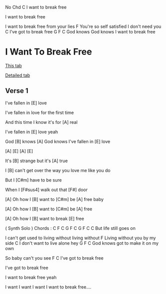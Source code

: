 No Chd          C
I want to break free 

I want to break free 

I want to break free from your lies 
                                  F
You're so self satisfied I don't need you 
	          C
I've got to break free 
    G         F                    C
God knows God knows I want to break free 

# I Want To Break Free

[This tab](https://www.guitartabs.cc/tabs/q/queen/i_want_to_break_free_crd_ver_2.html)

[Detailed tab](https://tabs.ultimate-guitar.com/tab/queen/i-want-to-break-free-tabs-451476)

## Verse 1

I've fallen in [E] love 

I've fallen in love for the first time 

And this time I know it's for [A] real 

I've fallen in [E] love yeah 

God [B] knows [A] God knows I've fallen in [E] love

[A]  [E]  [A]  [E]

It's [B] strange but it's [A] true 

I [B] can't get over the way you love me like you do 

But I [C#m] have to be sure 

When I [F#sus4] walk out that [F#] door 

[A] Oh how I [B] want to [C#m] be [A] free baby 

[A] Oh how I [B] want to [C#m] be [A] free

[A] Oh how I [B] want to break [E] free 


( Synth Solo ) Chords : C  F  C  G  F  C  G  F  C
                    C
But life still goes on
 
I can't get used to living without living without 
                         F
Living without you by my side 
                      C
I don't want to live alone hey 
    G     F		         C
God knows   got to make it on my own 
                  
So baby can't you see 
F                 C
I've got to break free 

I've got to break free 

I want to break free yeah 

I want I want I want I want to break free....